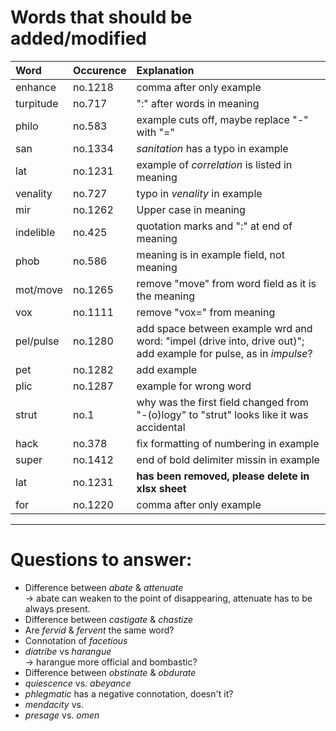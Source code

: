 # Words that should be added/modified

| Word              | Occurence | Explanation                                                                                                      |
| :---------------- | :-------- | :----------------------                                                                                          |
| enhance           | no.1218   | comma after only example                                                                                         |
| turpitude         | no.717    | ":" after words in meaning                                                                                       |
| philo             | no.583    | example cuts off, maybe replace "-" with "="                                                                     |
| san               | no.1334   | _sanitation_ has a typo in example                                                                               |
| lat               | no.1231   | example of _correlation_ is listed in meaning                                                                    |
| venality          | no.727    | typo in _venality_ in example                                                                                    |
| mir               | no.1262   | Upper case in meaning                                                                                            |
| indelible         | no.425    | quotation marks and ":" at end of meaning                                                                        |
| phob              | no.586    | meaning is in example field, not meaning                                                                         |
| mot/move          | no.1265   | remove "move" from word field as it is the meaning                                                               |
| vox               | no.1111   | remove "vox=" from meaning                                                                                       |
| pel/pulse         | no.1280   | add space between example wrd and word: "impel (drive into, drive out)"; add example for pulse, as in _impulse_? |
| pet               | no.1282   | add example                                                                                                      |
| plic              | no.1287   | example for wrong word                                                                                           |
| strut             | no.1      | why was the first field changed from "-(o)logy" to "strut" looks like it was accidental                          |
| hack              | no.378    | fix formatting of numbering in example                                                                           |
| super             | no.1412   | end of bold delimiter missin in example                                                                          |
| lat               | no.1231   | **has been removed, please delete in xlsx sheet**                                                                |
| for               | no.1220   | comma after only example                                                                                         |


----

# Questions to answer:

- Difference between _abate_ & _attenuate_<br />
  → abate can weaken to the point of disappearing, attenuate has to be always present.
- Difference between _castigate_ & _chastize_
- Are _fervid_ & _fervent_ the same word?
- Connotation of _facetious_
- _diatribe_ vs _harangue_<br />
  → harangue more official and bombastic?
- Difference between _obstinate_ &  _obdurate_
- _quiescence_ vs. _abeyance_
- _phlegmatic_ has a negative connotation, doesn't it?
- _mendacity_ vs.
- _presage_ vs. _omen_
